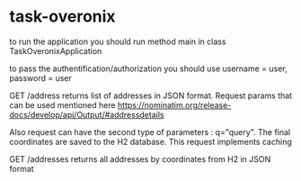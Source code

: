 # task-overonix

to run the application you should run method main in class TaskOveronixApplication

to pass the authentification/authorization you should use username = user, password = user

GET /address returns list of addresses in JSON format. Request params that can be used mentioned here https://nominatim.org/release-docs/develop/api/Output/#addressdetails

Also request can have the second type of parameters : q="query". The final coordinates are saved to the H2 database. This request implements caching

GET /addresses returns all addresses by coordinates from H2 in JSON format
